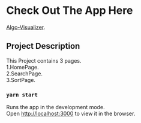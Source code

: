 # Check Out The App Here

[Algo-Visualizer](https://algo-visualizer-01.netlify.app/).

## Project Description

This Project contains 3 pages.\
1.HomePage.\
2.SearchPage.\
3.SortPage.



### `yarn start`

Runs the app in the development mode.\
Open [http://localhost:3000](http://localhost:3000) to view it in the browser.




